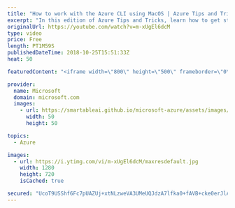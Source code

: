```yaml
---
title: "How to work with the Azure CLI using MacOS | Azure Tips and Tricks"
excerpt: "In this edition of Azure Tips and Tricks, learn how to get started with the Azure CLI on your MacOS machine. You can easily install the Azure CLI version 2.0 on MacOS by using Homebrew.     For more tips and tricks, visit: http://azuredev.tips/  Get started with 12 months of free services and $200 USD"
originalUrl: https://youtube.com/watch?v=m-xUgEl6dcM
type: video
price: Free
length: PT1M59S
publishedDateTime: 2018-10-25T15:51:33Z
heat: 50

featuredContent: "<iframe width=\"800\" height=\"500\" frameborder=\"0\" src=\"https://www.youtube.com/embed/m-xUgEl6dcM\" allow=\"accelerometer; autoplay; encrypted-media; gyroscope; picture-in-picture\" allowfullscreen></iframe>"

provider:
  name: Microsoft
  domain: microsoft.com
  images:
    - url: https://smartableai.github.io/microsoft-azure/assets/images/organizations/microsoft.com-50x50.jpg
      width: 50
      height: 50

topics:
  - Azure

images:
  - url: https://i.ytimg.com/vi/m-xUgEl6dcM/maxresdefault.jpg
    width: 1280
    height: 720
    isCached: true

secured: "UcoT9USShf6Fc7pUAZUj+xtNLzweVA3UMeUQJdzA7lfka0+fAVB+cke0erJlAJXSoxyZ545KoH2Uep1cK1gI7rfLoL/VIFLmmDD4047QGU1WM5rMEzGlP/CM4mrZNddvIssD9/5wcL6nkGGI8aLCGpolh6ov1S9hhC7h+ZmSbOYHkdUTEVxFvt+r0hzE836D8m5eNVDVguOHHZJR94wztutkJ8EjM+9HF7znPSq3OJ1U3+NCywYZ3l4v5mZ8FZsZaCA+af3BSh1YShFNC8lEHPpx+Z1s8n+de2rxdJh5hVOhM/PSOPpmb4IIsbZU5Qf0vjv6VB4RkRdgtD0FDNk8bToKsF6zWfVscXUC2296sUoMPTFUCORPmEwXOEWwAqcb2Ny+EivYbijTkb+M/HT42nN53IEVKIucdon4nUbZWgo=;lm1RmovHJo2kHN3wInnllA=="
---
```


